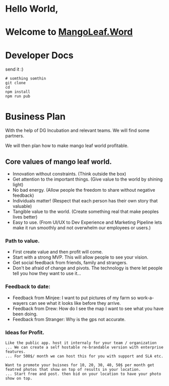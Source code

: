# Hello World,

# Welcome to [MangoLeaf.Word](https://mangoleaf.world)

# Developer Docs 


send it :)
```
# somthing somthin
git clone 
cd
npm install
npm run pub

```



# Business Plan

With the help of DG Incubation and relevant teams.  We will find some partners.

We will then plan how to make mango leaf world profitable.

## Core values of mango leaf world.  
-	Innovation without constraints.  (Think outside the box)
-	Get attention to the important things. (Give value to the world by shining light)
-	No bad energy. (Allow people the freedom to share without negative feedback)
-	Individuals matter! (Respect that each person has their own story that valuable)
-	Tangible value to the world. (Create something real that make peoples lives better)
-	Easy to use. (From UI/UX to Dev Experience and Marketing Pipeline lets make it 				run smoothly and not overwhelm our employees or users.)


###  Path to value.  
 - First create value and then profit will come.
 - Start with a strong MVP.  This will allow people to see your vision.
 - Get social feedback from friends, family and strangers. 
 - Don't be afraid of change and pivots.  The technology is there let people tell you 			how they want to use it…

### Feedback to date: 
- Feedback from Minjee: I want to put pictures of my farm so work-a-wayers can see what it looks like before they arrive.
- Feedback from Drew:  How do I see the map I want to see what you have been doing.
- Feedback from Stranger:  Why is the gps not accurate.		
	





### Ideas for Profit. 
    Like the public app. host it internaly for your team / organization
    ... We can create a self hostable re-brandable version with enterprise features.
    ... For 500$/ month we can host this for you with support and SLA etc.

    Want to promote your buisnes for 10, 20, 30, 40, 50$ per month get featred photos that show on top of results in your location.
    ... Start free and post. then bid on your location to have your photo show on top. 

    